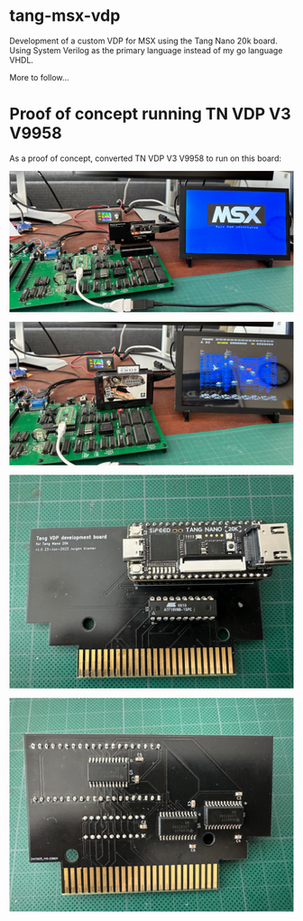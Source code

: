# tang-msx-vdp
Development of a custom VDP for MSX using the Tang Nano 20k board.
Using System Verilog as the primary language instead of my go language VHDL.

More to follow...

# Proof of concept running TN VDP V3 V9958
As a proof of concept, converted TN VDP V3 V9958 to run on this board:

![boot](images/boot-1280.png)

![Space Manbow](images/space-manbow-1280.png)

![PCB front](images/pcb-front-1280.jpg)

![PCB back](images/pcb-back-1280.jpg)


